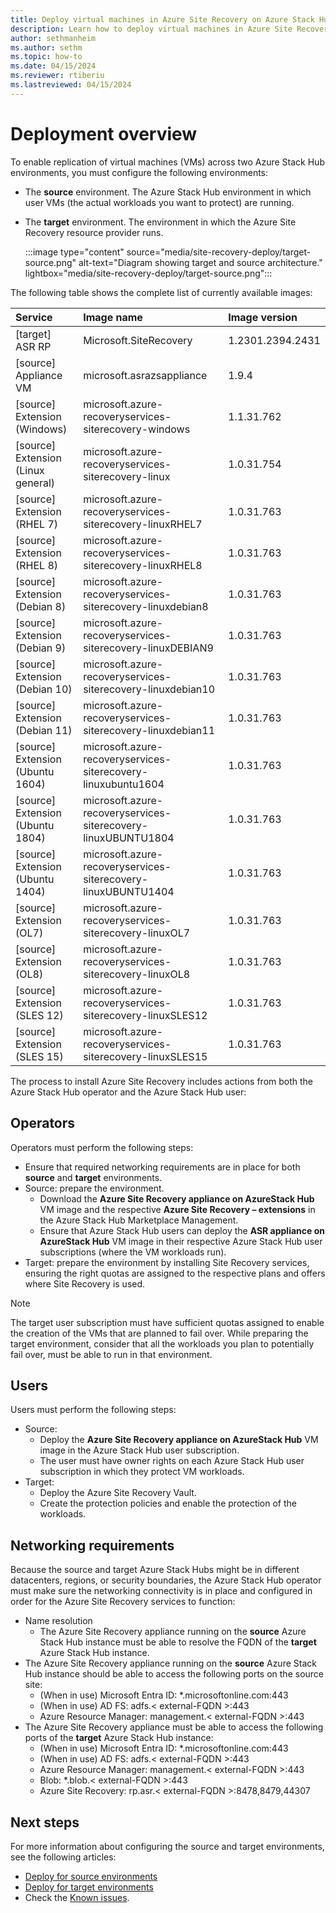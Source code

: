 ```yaml
---
title: Deploy virtual machines in Azure Site Recovery on Azure Stack Hub
description: Learn how to deploy virtual machines in Azure Site Recovery on Azure Stack Hub. 
author: sethmanheim
ms.author: sethm
ms.topic: how-to
ms.date: 04/15/2024
ms.reviewer: rtiberiu
ms.lastreviewed: 04/15/2024
---
```



# Deployment overview

To enable replication of virtual machines (VMs) across two Azure Stack Hub environments, you must configure the following environments:

- The **source** environment. The Azure Stack Hub environment in which user VMs (the actual workloads you want to protect) are running.
- The **target** environment. The environment in which the Azure Site Recovery resource provider runs.

  :::image type="content" source="media/site-recovery-deploy/target-source.png" alt-text="Diagram showing target and source architecture." lightbox="media/site-recovery-deploy/target-source.png":::
  
The following table shows the complete list of currently available images:

| Service                                   | Image name                                                          | Image version       |
| :---------------------------------- | :------------------------------------------------------------- | :------------- |
| [target] ASR RP                    | Microsoft.SiteRecovery                                        | 1.2301.2394.2431 |
| [source] Appliance VM              | microsoft.asrazsappliance                                     | 1.9.4         |
| [source] Extension (Windows)       | microsoft.azure-recoveryservices-siterecovery-windows         | 1.1.31.762    |
| [source] Extension (Linux general) | microsoft.azure-recoveryservices-siterecovery-linux           | 1.0.31.754    |
| [source] Extension (RHEL 7)        | microsoft.azure-recoveryservices-siterecovery-linuxRHEL7      | 1.0.31.763    |
| [source] Extension (RHEL 8)        | microsoft.azure-recoveryservices-siterecovery-linuxRHEL8      | 1.0.31.763    |
| [source] Extension (Debian 8)      | microsoft.azure-recoveryservices-siterecovery-linuxdebian8    | 1.0.31.763    |
| [source] Extension (Debian 9)      | microsoft.azure-recoveryservices-siterecovery-linuxDEBIAN9    | 1.0.31.763    |
| [source] Extension (Debian 10)     | microsoft.azure-recoveryservices-siterecovery-linuxdebian10   | 1.0.31.763    |
| [source] Extension (Debian 11)     | microsoft.azure-recoveryservices-siterecovery-linuxdebian11   | 1.0.31.763    |
| [source] Extension (Ubuntu 1604)   | microsoft.azure-recoveryservices-siterecovery-linuxubuntu1604 | 1.0.31.763    |
| [source] Extension (Ubuntu 1804)   | microsoft.azure-recoveryservices-siterecovery-linuxUBUNTU1804 | 1.0.31.763    |
| [source] Extension (Ubuntu 1404)   | microsoft.azure-recoveryservices-siterecovery-linuxUBUNTU1404 | 1.0.31.763    |
| [source] Extension (OL7)           | microsoft.azure-recoveryservices-siterecovery-linuxOL7        | 1.0.31.763    |
| [source] Extension (OL8)           | microsoft.azure-recoveryservices-siterecovery-linuxOL8        | 1.0.31.763    |
| [source] Extension (SLES 12)       | microsoft.azure-recoveryservices-siterecovery-linuxSLES12     | 1.0.31.763    |
| [source] Extension (SLES 15)       | microsoft.azure-recoveryservices-siterecovery-linuxSLES15     | 1.0.31.763    |

The process to install Azure Site Recovery includes actions from both the Azure Stack Hub operator and the Azure Stack Hub user:

## Operators

Operators must perform the following steps:

- Ensure that required networking requirements are in place for both **source** and **target** environments.
- Source: prepare the environment.
  - Download the **Azure Site Recovery appliance on AzureStack Hub** VM image and the respective **Azure Site Recovery – extensions** in the Azure Stack Hub Marketplace Management.
  - Ensure that Azure Stack Hub users can deploy the **ASR appliance on AzureStack Hub** VM image in their respective Azure Stack Hub user subscriptions (where the VM workloads run).
- Target: prepare the environment by installing Site Recovery services, ensuring the right quotas are assigned to the respective plans and offers where Site Recovery is used.

> [!NOTE]
> The target user subscription must have sufficient quotas assigned to enable the creation of the VMs that are planned to fail over. While preparing the target environment, consider that all the workloads you plan to potentially fail over, must be able to run in that environment.

## Users

Users must perform the following steps:

- Source:
  - Deploy the **Azure Site Recovery appliance on AzureStack Hub** VM image in the Azure Stack Hub user subscription.
  - The user must have owner rights on each Azure Stack Hub user subscription in which they protect VM workloads.
- Target:
  - Deploy the Azure Site Recovery Vault.
  - Create the protection policies and enable the protection of the workloads.

## Networking requirements

Because the source and target Azure Stack Hubs might be in different datacenters, regions, or security boundaries, the Azure Stack Hub operator must make sure the networking connectivity is in place and configured in order for the Azure Site Recovery services to function:

- Name resolution
  - The Azure Site Recovery appliance running on the **source** Azure Stack Hub instance must be able to resolve the FQDN of the **target** Azure Stack Hub instance.
- The Azure Site Recovery appliance running on the **source** Azure Stack Hub instance should be able to access the following ports on the source site:
  - (When in use) Microsoft Entra ID: *.microsoftonline.com:443
  - (When in use) AD FS: adfs.< external-FQDN >:443
  - Azure Resource Manager: management.< external-FQDN >:443
- The Azure Site Recovery appliance must be able to access the following ports of the **target** Azure Stack Hub instance:
  - (When in use) Microsoft Entra ID: *.microsoftonline.com:443
  - (When in use) AD FS: adfs.< external-FQDN >:443
  - Azure Resource Manager: management.< external-FQDN >:443
  - Blob: *.blob.< external-FQDN >:443
  - Azure Site Recovery: rp.asr.< external-FQDN >:8478,8479,44307


## Next steps

For more information about configuring the source and target environments, see the following articles:

- [Deploy for source environments](site-recovery-deploy-source.md)
- [Deploy for target environments](site-recovery-deploy-target.md)
- Check the [Known issues](known-issues.md).
